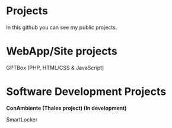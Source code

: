 # Projects
In this github you can see my public projects.
# WebApp/Site projects
GPTBox (PHP, HTML/CSS & JavaScript)

# Software Development Projects
**ConAmbiente (Thales project) (In development)**


SmartLocker 
